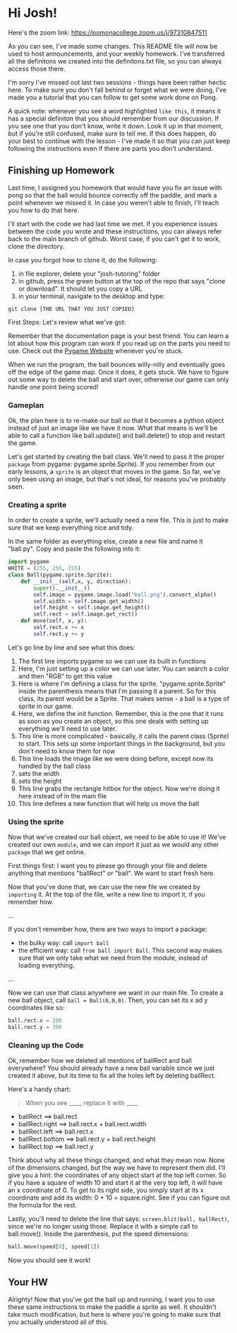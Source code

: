 # Hi Josh! #

Here's the zoom link: https://pomonacollege.zoom.us/j/97310847511

As you can see, I've made some changes. This README file will now be used to host announcements, and your weekly homework. I've transferred all the definitons we created into the definitons.txt file, so you can always access those there. 

I'm sorry I've missed out last two sessions - things have been rather hectic here. To make sure you don't fall behind or forget what we were doing, I've made you a tutorial that you can follow to get some work done on Pong. 

A quick note: whenever you see a word highlighted `like this`, it means it has a special definiton that you should remember from our discussion. If you see one that you don't know, write it down. Look it up in that moment, but if you're still confused, make sure to tell me. If this does happen, do your best to continue with the lesson - I've made it so that you can just keep following the instructions even if there are parts you don't understand. 


## Finishing up Homework ##
Last time, I assigned you homework that would have you fix an issue with pong so that the ball would bounce correctly off the paddle, and mark a point whenever we missed it. In case you weren't able to finish, I'll teach you how to do that here. 

I'll start with the code we had last time we met. If you experience issues between the code you wrote and these instructions, you can always refer back to the main branch of github. Worst case, if you can't get it to work, clone the directory. 

In case you forgot how to clone it, do the following:

1. in file explorer, delete your "josh-tutoring" folder
2. in github, press the green button at the top of the repo that says "clone or download". It should let you copy a URL
3. in your terminal, navigate to the desktop and type:
```
git clone [THE URL THAT YOU JUST COPIED]

```

First Steps: Let's review what we've got:

Remember that the documentation page is your best friend. You can learn a lot about how this program can work if you read up on the parts you need to use. Check out the [Pygame Website](https://www.pygame.org/docs/) whenever you're stuck.

When we run the program, the ball bounces willy-nilly and eventually goes off the edge of the game map. Once it does, it gets stuck. We have to figure out some way to delete the ball and start over, otherwise our game can only handle one point being scored!

### Gameplan ###

Ok, the plan here is to re-make our ball so that it becomes a python object instead of just an image like we have it now. What that means is we'll be able to call a function like ball.update() and ball.delete() to stop and restart the game. 

Let's get started by creating the ball class. We'll need to pass it the proper `package` from pygame: pygame.sprite.Sprite). If you remember from our early lessons, a `sprite` is an object that moves in the game. So far, we've only been using an image, but that's not ideal, for reasons you've probably seen. 

### Creating a sprite ###

In order to create a sprite, we'll actually need a new file. This is just to make sure that we keep everything nice and tidy. 

In the same folder as everything else, create a new file and name it "ball.py". Copy and paste the following into it:

```python
import pygame
WHITE = (255, 255, 255)
class Ball(pygame.sprite.Sprite):
    def __init__(self,x, y, direction):
        super().__init__()
        self.image = pygame.image.load("ball.png").convert_alpha()
        self.width = self.image.get_width()
        self.height = self.image.get_height()
        self.rect = self.image.get_rect()
    def move(self, x, y):
        self.rect.x += x
        self.rect.y += y

```

Let's go line by line and see what this does:

1. The first line imports pygame so we can use its built in functions
2. Here, I'm just setting up a color we can use later. You can search a color and then "RGB" to get this value
3. Here is where I'm defining a class for the sprite. "pygame.sprite.Sprite" inside the parenthesis means that I'm passing it a parent. So for this class, its parent would be a Sprite. That makes sense - a ball is a type of sprite in our game. 
4. Here, we define the init function. Remember, this is the one that it runs as soon as you create an object, so this one deals with setting up everything we'll need to use later.
5. This line is more complicated - basically, it calls the parent class (Sprite) to start. This sets up some important things in the background, but you don't need to know them for now
6. This line loads the image like we were doing before, except now its handled by the ball class
7. sets the width
8. sets the height
9. This line grabs the rectangle hitbox for the object. Now we're doing it here instead of in the main file
10. This line defines a new function that will help us move the ball

### Using the sprite ###

Now that we've created our ball object, we need to be able to use it! We've created our own `module`, and we can import it just as we would any other `package` that we get online. 

First things first: I want you to please go through your file and delete anything that mentions "ballRect" or "ball". We want to start fresh here. 

Now that you've done that, we can use the new file we created by `importing` it. At the top of the file, write a new line to import it, if you remember how.

...

If you don't remember how, there are two ways to import a package: 
 
- the bulky way: call `import ball`
- the efficient way: call `from ball import Ball`. This second way makes sure that we only take what we need from the module, instead of loading everything. 

...

Now we can use that class anywhere we want in our main file. To create a new ball object, call `ball = Ball(0,0,0)`. Then, you can set its x ad y coordinates like so:
```python
ball.rect.x = 200
ball.rect.y = 300
```

### Cleaning up the Code ###
Ok, remember how we deleted all mentions of ballRect and ball everywhere? You should already have a new ball variable since we just created it above, but its time to fix all the holes left by deleting ballRect. 

Here's a handy chart:

> When you see ____, replace it with ____
- ballRect ==> ball.rect
- ballRect.right ==> ball.rect.x + ball.rect.width
- ballRect.left ==> ball.rect.x
- ballRect.bottom ==> ball.rect.y + ball.rect.height
- ballRect.top ==> ball.rect.y

Think about why all these things changed, and what they mean now. None of the dimensions changed, but the way we have to represent them did. I'll give you a hint: the coordinates of any object start at the top left corner. So if you have a square of width 10 and start it at the very top left, it will have an x coordinate of 0. To get to its right side, you simply start at its x coordinate and add its width: 0 + 10 = square.right. See if you can figure out the formula for the rest. 

Lastly, you'll need to delete the line that says: `screen.blit(ball, ballRect)`, since we're no longer using those. Replace it with a simple call to ball.move(). Inside the parenthesis, put the speed dimensions:
```python
ball.move(speed[0], speed[1])
```

Now you should see it work!

## Your HW ##

Alrighty! Now that you've got the ball up and running, I want you to use these same instructions to make the paddle a sprite as well. It shouldn't take much modification, but here is where you're going to make sure that you actually understood all of this. 



